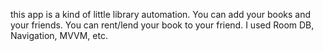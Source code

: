 this app is a kind of little library automation. You can add your books and your friends. You can rent/lend your book to your friend. I used Room DB, Navigation, MVVM, etc.
